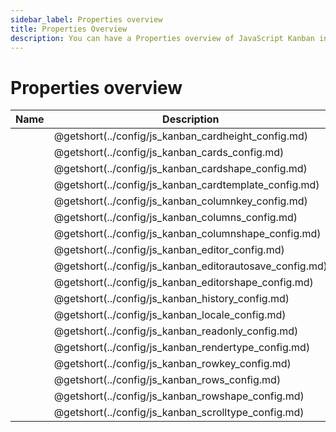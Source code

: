 ```yaml
---
sidebar_label: Properties overview
title: Properties Overview
description: You can have a Properties overview of JavaScript Kanban in the documentation of the DHTMLX JavaScript Kanban library. Browse developer guides and API reference, try out code examples and live demos, and download a free 30-day evaluation version of DHTMLX Kanban.
---
```


# Properties overview

| Name                                                      | Description                                             |
| --------------------------------------------------------- | ------------------------------------------------------- |
| [](../config/js_kanban_cardheight_config.md)              | @getshort(../config/js_kanban_cardheight_config.md)     |
| [](../config/js_kanban_cards_config.md)                   | @getshort(../config/js_kanban_cards_config.md)          |
| [](../config/js_kanban_cardshape_config.md)               | @getshort(../config/js_kanban_cardshape_config.md)      |
| [](../config/js_kanban_cardtemplate_config.md)            | @getshort(../config/js_kanban_cardtemplate_config.md)   |
| [](../config/js_kanban_columnkey_config.md)               | @getshort(../config/js_kanban_columnkey_config.md)      |
| [](../config/js_kanban_columns_config.md)                 | @getshort(../config/js_kanban_columns_config.md)        |
| [](../config/js_kanban_columnshape_config.md)             | @getshort(../config/js_kanban_columnshape_config.md)    |
| [](../config/js_kanban_editor_config.md)                  | @getshort(../config/js_kanban_editor_config.md)         |
| [](../config/js_kanban_editorautosave_config.md)          | @getshort(../config/js_kanban_editorautosave_config.md) |
| [](../config/js_kanban_editorshape_config.md)             | @getshort(../config/js_kanban_editorshape_config.md)    |
| [](../config/js_kanban_history_config.md)                 | @getshort(../config/js_kanban_history_config.md)        |
| [](../config/js_kanban_locale_config.md)                  | @getshort(../config/js_kanban_locale_config.md)         |
| [](../config/js_kanban_readonly_config.md)                | @getshort(../config/js_kanban_readonly_config.md)       |
| [](../config/js_kanban_rendertype_config.md)              | @getshort(../config/js_kanban_rendertype_config.md)     |
| [](../config/js_kanban_rowkey_config.md)                  | @getshort(../config/js_kanban_rowkey_config.md)         |
| [](../config/js_kanban_rows_config.md)                    | @getshort(../config/js_kanban_rows_config.md)           |
| [](../config/js_kanban_rowshape_config.md)                | @getshort(../config/js_kanban_rowshape_config.md)       |
| [](../config/js_kanban_scrolltype_config.md)              | @getshort(../config/js_kanban_scrolltype_config.md)     |